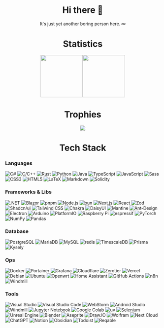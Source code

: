 <div align="center">
  <h1>Hi there 👋</h1>
  It's just yet another boring person here. 💤
  <h1>Statistics</h1>
  <img height="137px" src="https://github-readme-stats.vercel.app/api?username=nyrest&show_icons=true&theme=tokyonight&hide_border=true&hide_title=true&border_radius=0&line_height=21&count_private=true&include_all_commits=true" /><img height="137px" src="https://github-readme-stats.vercel.app/api/top-langs/?username=nyrest&layout=compact&theme=tokyonight&hide_title=true&hide_border=true&border_radius=0" />

  <h1>Trophies</h1>
  <img src="https://github-profile-trophy.vercel.app/?username=nyrest&theme=tokyonight&column=7&no-frame=true&margin-w=11">
</div> 
<div align="center">
  <h1>Tech Stack</h1>
</div> 

### Languages
![C#](https://img.shields.io/badge/C%23-239120?style=for-the-badge&logo=csharp&logoColor=white)
![C/C++](https://img.shields.io/badge/C%2FC%2B%2B-00599C?style=for-the-badge&logo=c%2B%2B&logoColor=white)
![Rust](https://img.shields.io/badge/Rust-000000?style=for-the-badge&logo=rust&logoColor=white)
![Python](https://img.shields.io/badge/Python-FFD43B?style=for-the-badge&logo=python&logoColor=blue)
![Java](https://img.shields.io/badge/java-%23ED8B00.svg?style=for-the-badge&logo=openjdk&logoColor=white)
![TypeScript](https://img.shields.io/badge/TypeScript-007ACC?style=for-the-badge&logo=typescript&logoColor=white)
![JavaScript](https://img.shields.io/badge/JavaScript-323330?style=for-the-badge&logo=javascript&logoColor=F7DF1E)
![Sass](https://img.shields.io/badge/Sass-CC6699?style=for-the-badge&logo=sass&logoColor=white)
![CSS3](https://img.shields.io/badge/CSS3-1572B6?style=for-the-badge&logo=css3&logoColor=white)
![HTML5](https://img.shields.io/badge/HTML5-E34F26?style=for-the-badge&logo=html5&logoColor=white)
![LaTeX](https://img.shields.io/badge/LaTeX-47A141?style=for-the-badge&logo=LaTeX&logoColor=white)
![Markdown](https://img.shields.io/badge/markdown-%23000000.svg?style=for-the-badge&logo=markdown&logoColor=white)
![Solidity](https://img.shields.io/badge/Solidity-%23363636.svg?style=for-the-badge&logo=solidity&logoColor=white)
### Frameworks & Libs
![.NET](https://img.shields.io/badge/.NET-512BD4?style=for-the-badge&logo=dotnet&logoColor=white)
![Blazor](https://img.shields.io/badge/Blazor-512BD4?style=for-the-badge&logo=blazor&logoColor=white)
![pnpm](https://img.shields.io/badge/pnpm-yellow?style=for-the-badge&logo=pnpm&logoColor=white)
![Node.js](https://img.shields.io/badge/Node%20js-339933?style=for-the-badge&logo=nodedotjs&logoColor=white)
![bun](https://img.shields.io/badge/bun-282a36?style=for-the-badge&logo=bun&logoColor=fbf0df)
![Next.js](https://img.shields.io/badge/next%20js-000000?style=for-the-badge&logo=nextdotjs&logoColor=white)
![React](https://img.shields.io/badge/React-20232A?style=for-the-badge&logo=react&logoColor=61DAFB)
![Zod](https://img.shields.io/badge/zod-%233068b7.svg?style=for-the-badge&logo=zod&logoColor=white)
![Shadcn/ui](https://img.shields.io/badge/shadcn/ui-8A2BE2?style=for-the-badge&2F&logo=shadcnui&color=131316)
![Tailwind CSS](https://img.shields.io/badge/Tailwind_CSS-38B2AC?style=for-the-badge&logo=tailwind-css&logoColor=white)
![Chakra](https://img.shields.io/badge/chakra-%234ED1C5.svg?style=for-the-badge&logo=chakraui&logoColor=white)
![DaisyUI](https://img.shields.io/badge/daisyui-5A0EF8?style=for-the-badge&logo=daisyui&logoColor=white)
![Mantine](https://img.shields.io/badge/Mantine-ffffff?style=for-the-badge&logo=Mantine&logoColor=339af0)
![Ant-Design](https://img.shields.io/badge/-AntDesign-%230170FE?style=for-the-badge&logo=ant-design&logoColor=white)
![Electron](https://img.shields.io/badge/Electron-2B2E3A?style=for-the-badge&logo=electron&logoColor=9FEAF9)
![Arduino](https://img.shields.io/badge/Arduino-00979D?style=for-the-badge&logo=Arduino&logoColor=white)
![PlatformIO](https://img.shields.io/badge/PlatformIO-%23222.svg?style=for-the-badge&logo=platformio&logoColor=%23f5822a)
![Raspberry Pi](https://img.shields.io/badge/Raspberry%20Pi-A22846?style=for-the-badge&logo=Raspberry%20Pi&logoColor=white)
![espressif](https://img.shields.io/badge/espressif-E7352C?style=for-the-badge&logo=espressif&logoColor=white)
![PyTorch](https://img.shields.io/badge/PyTorch-%23EE4C2C.svg?style=for-the-badge&logo=PyTorch&logoColor=white)
![NumPy](https://img.shields.io/badge/numpy-%23013243.svg?style=for-the-badge&logo=numpy&logoColor=white)
![Pandas](https://img.shields.io/badge/pandas-%23150458.svg?style=for-the-badge&logo=pandas&logoColor=white)

### Database
![PostgreSQL](https://img.shields.io/badge/PostgreSQL-316192?style=for-the-badge&logo=postgresql&logoColor=white)
![MariaDB](https://img.shields.io/badge/MariaDB-003545?style=for-the-badge&logo=mariadb&logoColor=white)
![MySQL](https://img.shields.io/badge/MySQL-005C84?style=for-the-badge&logo=mysql&logoColor=white)
![redis](https://img.shields.io/badge/redis-%23DD0031.svg?&style=for-the-badge&logo=redis&logoColor=white)
![TimescaleDB](https://img.shields.io/badge/TimescaleDB-003B77?style=for-the-badge&logo=timescale&logoColor=white)
![Prisma](https://img.shields.io/badge/Prisma-3982CE?style=for-the-badge&logo=Prisma&logoColor=white)
![Kysely](https://img.shields.io/badge/Kysely-FFFFFF?style=for-the-badge&logoColor=black)

### Ops
![Docker](https://img.shields.io/badge/Docker-2CA5E0?style=for-the-badge&logo=docker&logoColor=white)
![Portainer](https://img.shields.io/badge/Portainer-13BEF9?style=for-the-badge&logo=portainer&logoColor=white)
![Grafana](https://img.shields.io/badge/Grafana-F2F4F9?style=for-the-badge&logo=grafana&logoColor=orange&labelColor=F2F4F9)
![Cloudflare](https://img.shields.io/badge/Cloudflare-F38020?style=for-the-badge&logo=Cloudflare&logoColor=white)
![Zerotier](https://img.shields.io/badge/Zerotier-feb355?style=for-the-badge&logoColor=white)
![Vercel](https://img.shields.io/badge/Vercel-000000?style=for-the-badge&logo=vercel&logoColor=white)
![Debian](https://img.shields.io/badge/Debian-A81D33?style=for-the-badge&logo=debian&logoColor=white)
![Ubuntu](https://img.shields.io/badge/Ubuntu-E95420?style=for-the-badge&logo=ubuntu&logoColor=white)
![Openwrt](https://img.shields.io/badge/OpenWRT-00B5E2?style=for-the-badge&logo=OpenWrt&logoColor=white)
![Home Assistant](https://img.shields.io/badge/home%20assistant-%2341BDF5.svg?style=for-the-badge&logo=home-assistant&logoColor=white)
![GitHub Actions](https://img.shields.io/badge/GitHub_Actions-2088FF?style=for-the-badge&logo=github-actions&logoColor=white)
![n8n](https://img.shields.io/badge/n8n-EA4B71?style=for-the-badge&logoColor=white)
![Windmill](https://img.shields.io/badge/Windmill-3b82f6?style=for-the-badge&logoColor=white)

### Tools
![Visual Studio](https://img.shields.io/badge/Visual_Studio-5C2D91?style=for-the-badge&logo=visual%20studio&logoColor=white)
![Visual Studio Code](https://img.shields.io/badge/Visual_Studio_Code-0078D4?style=for-the-badge&logo=visual%20studio%20code&logoColor=white)
![WebStorm](https://img.shields.io/badge/WebStorm-000000?style=for-the-badge&logo=WebStorm&logoColor=white)
![Android Studio](https://img.shields.io/badge/Android_Studio-3DDC84?style=for-the-badge&logo=android-studio&logoColor=white)
![Windmill](https://img.shields.io/badge/Cursor-000000?style=for-the-badge&logoColor=white)
![Jupyter Notebook](https://img.shields.io/badge/jupyter-%23FA0F00.svg?style=for-the-badge&logo=jupyter&logoColor=white)
![Google Colab](https://img.shields.io/badge/Google%20Colab-%23F9A825.svg?style=for-the-badge&logo=googlecolab&logoColor=white)
![uv](https://img.shields.io/badge/UV-%23DE5FE9.svg?style=for-the-badge&logo=uv&logoColor=white)
![Selenium](https://img.shields.io/badge/-selenium-%43B02A?style=for-the-badge&logo=selenium&logoColor=white)
![Unreal Engine](https://img.shields.io/badge/unrealengine-%23313131.svg?style=for-the-badge&logo=unrealengine&logoColor=white)
![Blender](https://img.shields.io/badge/blender-%23F5792A.svg?style=for-the-badge&logo=blender&logoColor=white)
![Aseprite](https://img.shields.io/badge/Aseprite-FFFFFF?style=for-the-badge&logo=Aseprite&logoColor=#7D929E)
![Draw.IO](https://img.shields.io/badge/Draw.IO-f08705?&style=for-the-badge&logoColor=white)
![Wolfram](https://img.shields.io/badge/Wolfram-DD1100?&style=for-the-badge&logo=Wolfram&logoColor=white)
![Next Cloud](https://img.shields.io/badge/Next%20Cloud-0B94DE?style=for-the-badge&logo=nextcloud&logoColor=white)
![ChatGPT](https://img.shields.io/badge/ChatGPT-74aa9c?style=for-the-badge&logo=openai&logoColor=white)
![Notion](https://img.shields.io/badge/Notion-000000?style=for-the-badge&logo=notion&logoColor=white)
![Obsidian](https://img.shields.io/badge/Obsidian-483699?style=for-the-badge&logo=Obsidian&logoColor=white)
![Todoist](https://img.shields.io/badge/Todoist-E44332?style=for-the-badge&logo=todoist&logoColor=white)
![Reqable](https://img.shields.io/badge/Reqable-fdb334?style=for-the-badge&logoColor=black)
